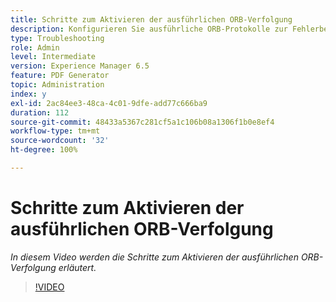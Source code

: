 ```yaml
---
title: Schritte zum Aktivieren der ausführlichen ORB-Verfolgung
description: Konfigurieren Sie ausführliche ORB-Protokolle zur Fehlerbehebung bei Problemen mit PDF Generator
type: Troubleshooting
role: Admin
level: Intermediate
version: Experience Manager 6.5
feature: PDF Generator
topic: Administration
index: y
exl-id: 2ac84ee3-48ca-4c01-9dfe-add77c666ba9
duration: 112
source-git-commit: 48433a5367c281cf5a1c106b08a1306f1b0e8ef4
workflow-type: tm+mt
source-wordcount: '32'
ht-degree: 100%

---
```


# Schritte zum Aktivieren der ausführlichen ORB-Verfolgung

*In diesem Video werden die Schritte zum Aktivieren der ausführlichen ORB-Verfolgung erläutert.*

>[!VIDEO](https://video.tv.adobe.com/v/335526?quality=12&learn=on)
